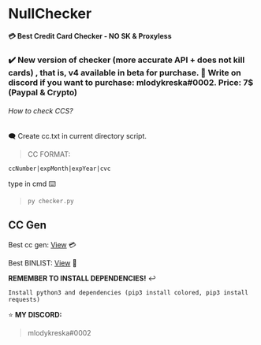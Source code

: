 # NullChecker
**💳 Best Credit Card Checker - NO SK & Proxyless**



### ✔️ New version of checker (more accurate API + does not kill cards) , that is, v4 available in beta for purchase. 💚 Write on discord if you want to purchase: mlodykreska#0002. Price: 7$ (Paypal & Crypto)






###### How to check CCS? 
🗨️ Create cc.txt in current directory script.
> CC FORMAT:
```
ccNumber|expMonth|expYear|cvc
```

type in cmd ⌨️
> `py checker.py`


## CC Gen
Best cc gen: [View](https://bincheck.io/credit-card-generator) 💳

Best BINLIST: [View](https://bincheck.org/) 🏦



**REMEMBER TO INSTALL DEPENDENCIES!** ↩️
```
Install python3 and dependencies (pip3 install colored, pip3 install requests)
```

⭐ **MY DISCORD:**
> mlodykreska#0002
